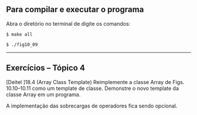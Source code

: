 
## Para compilar e executar o programa

Abra o diretório no terminal de digite os comandos:


    $ make all

    $ ./fig10_09




---

## Exercícios – Tópico 4


[Deitel ]18.4 (Array Class Template) Reimplemente a classe Array de Figs. 10.10–10.11 como um template de classe. Demonstre o novo template da classe Array em um programa.


A implementação das sobrecargas de operadores fica sendo opcional.
